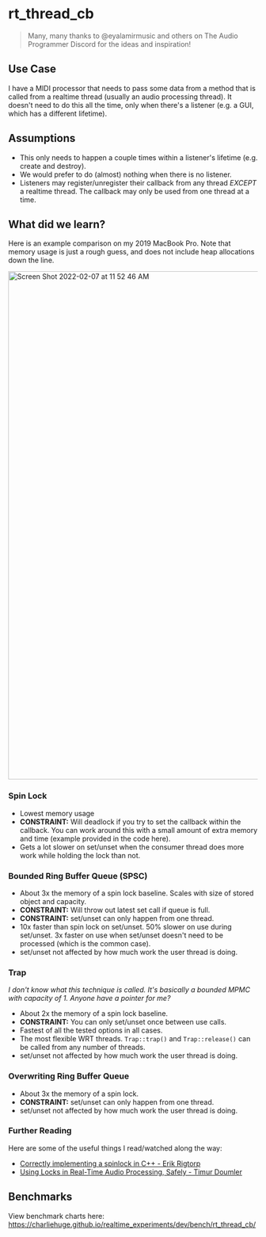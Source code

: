 # rt_thread_cb

> Many, many thanks to @eyalamirmusic and others on The Audio Programmer Discord for the ideas and inspiration!

## Use Case
I have a MIDI processor that needs to pass some data from a method that is called from a realtime thread (usually an audio processing thread). It doesn't need to do this all the time, only when there's a listener (e.g. a GUI, which has a different lifetime).

## Assumptions
* This only needs to happen a couple times within a listener's lifetime (e.g. create and destroy).
* We would prefer to do (almost) nothing when there is no listener.
* Listeners may register/unregister their callback from any thread *EXCEPT* a realtime thread. The callback may only be used from one thread at a time.

## What did we learn?

Here is an example comparison on my 2019 MacBook Pro. Note that memory usage is just a rough guess, and does not include heap allocations down the line.

<img width="1026" alt="Screen Shot 2022-02-07 at 11 52 46 AM" src="https://user-images.githubusercontent.com/615190/152834124-4dfb605b-f8a5-4a76-b595-83e07499586e.png">

### Spin Lock
* Lowest memory usage
* **CONSTRAINT:** Will deadlock if you try to set the callback within the callback. You can work around this with a small amount of extra memory and time (example provided in the code here).
* Gets a lot slower on set/unset when the consumer thread does more work while holding the lock than not.

### Bounded Ring Buffer Queue (SPSC)
* About 3x the memory of a spin lock baseline. Scales with size of stored object and capacity.
* **CONSTRAINT:** Will throw out latest set call if queue is full.
* **CONSTRAINT:** set/unset can only happen from one thread.
* 10x faster than spin lock on set/unset. 50% slower on use during set/unset. 3x faster on use when set/unset doesn't need to be processed (which is the common case).
* set/unset not affected by how much work the user thread is doing.

### Trap
*I don't know what this technique is called. It's basically a bounded MPMC with capacity of 1. Anyone have a pointer for me?*
* About 2x the memory of a spin lock baseline.
* **CONSTRAINT:** You can only set/unset once between use calls.
* Fastest of all the tested options in all cases.
* The most flexible WRT threads. `Trap::trap()` and `Trap::release()` can be called from any number of threads.
* set/unset not affected by how much work the user thread is doing.

### Overwriting Ring Buffer Queue
* About 3x the memory of a spin lock.
* **CONSTRAINT:** set/unset can only happen from one thread.
* set/unset not affected by how much work the user thread is doing.

### Further Reading
Here are some of the useful things I read/watched along the way:
* [Correctly implementing a spinlock in C++ - Erik Rigtorp](https://rigtorp.se/spinlock/)
* [Using Locks in Real-Time Audio Processing, Safely - Timur Doumler](https://www.youtube.com/watch?v=zrWYJ6FdOFQ)

## Benchmarks
View benchmark charts here:
https://charliehuge.github.io/realtime_experiments/dev/bench/rt_thread_cb/

